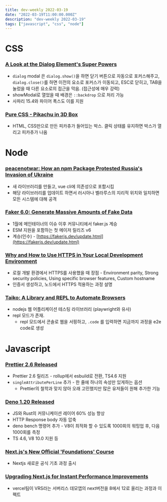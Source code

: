 ```yaml
---
title: dev-weekly 2022-03-19
date: "2022-03-19T11:00:00.000Z"
description: "dev-weekly 2022-03-19"
tags: ["javascript", "css", "node"]
---
```

# CSS

### **[A Look at the Dialog Element's Super Powers](https://www.stefanjudis.com/blog/a-look-at-the-dialog-elements-super-powers)**

- `dialog` modal 은 `dialog.show()`을 하면 닫기 버튼으로 자동으로 포커스해주고,  `dialog.close()`를 하면 이전의 요소로 포커스가 이동되고, ESC로 닫히고, TAB을 눌렀을 때 다른 요소로의 접근을 막음. (접근성에 매우 강력)
- showModal로 열었을 때 배경은  `::backdrop` 으로 처리 가능
- 사파리 15.4와 파이어 폭스도 이를 지원

### **[Pure CSS - Pikachu in 3D Box](https://codepen.io/maxi83c/pen/JjOZdWX)**

- HTML, CSS만으로 만든 피카츄가 들어있는 박스. 클릭 상태를 유지하면 박스가 열리고 피카츄가 나옴

# Node

### **[peacenotwar: How an npm Package Protested Russia's Invasion of Ukraine](https://snyk.io/blog/peacenotwar-malicious-npm-node-ipc-package-vulnerability/)**

- 새 라이브러리를 만들고, vue cli에 의존성으로 포함시킴
- 해당 라이브러리를 업데이트 하면서 러시아나 벨라루스의 지리적 위치와 일치하면 모든 시스템에 대해 공격

### **[Faker 6.0: Generate Massive Amounts of Fake Data](https://github.com/faker-js/faker/releases/tag/v6.0.0)**

- 1월에 메인테이너의 이슈 이후 커뮤니티에서 faker.js 계승
- ESM 지원을 포함하는 첫 메이저 릴리즈 v6
- 계승(인수) - [https://fakerjs.dev/update.html](https://fakerjs.dev/update.html)

### **[Why and How to Use HTTPS in Your Local Development Environment](https://auth0.com/blog/using-https-in-your-development-environment/)**

- 로컬 개발 환경에서 HTTPS를 사용했을 때 장점 - Environment parity, Strong security policies, Using specific browser features, Custom hostname
- 인증서 생성하고, 노드에서 HTTPS 적용하는 과정 설명

### **[Taiko: A Library and REPL to Automate Browsers](https://github.com/getgauge/taiko)**

- nodejs 웹 어플리케이션 테스팅 라이브러리 (playwright와 유사)
- repl 모드가 존재.
    - repl 모드에서 콘솔로 웹을 서핑하고, `.code` 를 입력하면 지금까지 과정을 e2e code로 생성

# Javascript

### **[Prettier 2.6 Released](https://prettier.io/blog/2022/03/16/2.6.0.html)**

- Prettier 2.6 릴리즈 - rollup에서 esbuild로 전환, TS4.6 지원
- `singleAttributePerLine` 추가 - 한 줄에 하나의 속성만 있게하는 옵션
    - Prettier의 철학과 맞지 않아 오래 고민했지만 많은 유저들이 원해 추가한 기능

### **[Deno 1.20 Released](https://deno.com/blog/v1.20)**

- JS와 Rust의 커뮤니케이션 레이어 60% 성능 향상
- HTTP Response body 자동 압축
- deno bench 명령어 추가 - V8이 최적화 할 수 있도록 1000회의 워밍업 후, 다음1000회를 측정
- TS 4.6, V8 10.0 지원 등

### **[Next.js's New Official 'Foundations' Course](https://nextjs.org/learn/foundations/about-nextjs)**

- Nextjs 새로운 공식 기초 과정 출시

### **[Upgrading Next.js for Instant Performance Improvements](https://vercel.com/blog/upgrading-nextjs-for-instant-performance-improvements)**

- vercel팀이 VRS라는 서버리스 데모앱의 next버전을 8에서 12로 올리는 과정과 이펙트